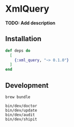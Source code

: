 # XmlQuery

**TODO: Add description**

## Installation

```elixir
def deps do
  [
    {:xml_query, "~> 0.1.0"}
  ]
end
```

## Development

```shell
brew bundle

bin/dev/doctor
bin/dev/update
bin/dev/audit
bin/dev/shipit
```
